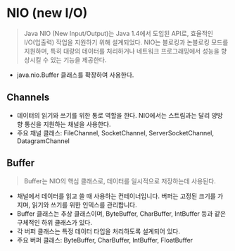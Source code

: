 # NIO (new I/O)
> Java NIO (New Input/Output)는 Java 1.4에서 도입된 API로, 효율적인 I/O(입출력) 작업을 지원하기 위해 설계되었다.
> NIO는 블로킹과 논블로킹 모드를 지원하며, 특히 대량의 데이터를 처리하거나 네트워크 프로그래밍에서 성능을 향상시킬 수 있는 기능을 제공한다.

- java.nio.Buffer 클래스를 확장하여 사용한다.

## Channels 
- 데이터의 읽기와 쓰기를 위한 통로 역할을 한다. NIO에서는 스트림과는 달리 양방향 통신을 지원하는 채널을 사용한다.
- 주요 채널 클래스: FileChannel, SocketChannel, ServerSocketChannel, DatagramChannel

## Buffer
> Buffer는 NIO의 핵심 클래스로, 데이터를 일시적으로 저장하는데 사용된다.
- 채널에서 데이터를 읽고 쓸 때 사용하는 컨테이너입니다. 버퍼는 고정된 크기를 가지며, 읽기와 쓰기를 위한 인덱스를 관리합니다.
- Buffer 클래스는 추상 클래스이며, ByteBuffer, CharBuffer, IntBuffer 등과 같은 구체적인 하위 클래스가 있다.<br> 
- 각 버퍼 클래스는 특정 데이터 타입을 처리하도록 설계되어 있다.
- 주요 버퍼 클래스: ByteBuffer, CharBuffer, IntBuffer, FloatBuffer



